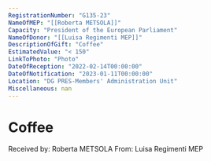```yaml
---
RegistrationNumber: "G135-23"
NameOfMEP: "[[Roberta METSOLA]]"
Capacity: "President of the European Parliament"
NameOfDonor: "[[Luisa Regimenti MEP]]"
DescriptionOfGift: "Coffee"
EstimatedValue: "< 150"
LinkToPhoto: "Photo"
DateOfReception: "2022-02-14T00:00:00"
DateOfNotification: "2023-01-11T00:00:00"
Location: "DG PRES-Members' Administration Unit"
Miscellaneous: nan
---
```


# Coffee

Received by: Roberta METSOLA
From: Luisa Regimenti MEP
